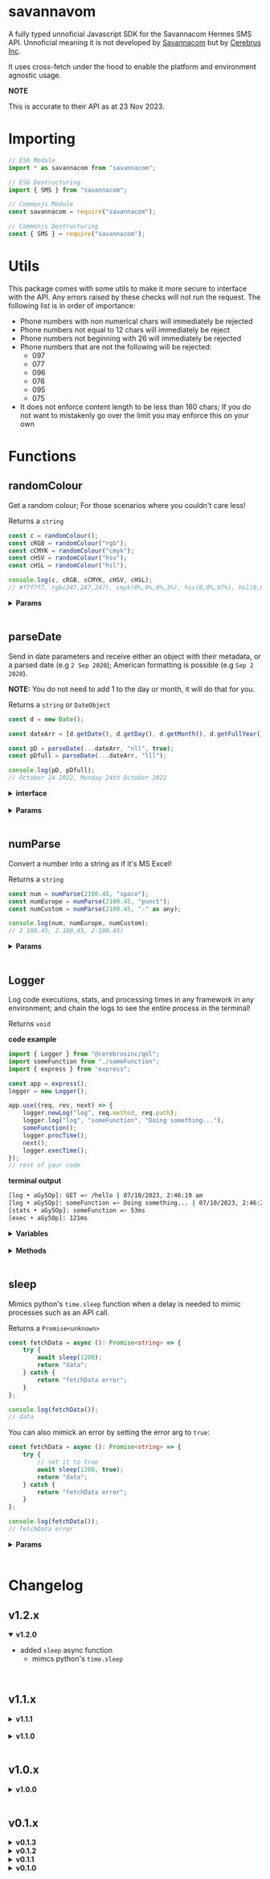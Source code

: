 # savannavom

A fully typed unnoficial Javascript SDK for the Savannacom Hermes SMS API. Unnoficial meaning it is not developed by [Savannacom](www.savannacom.zm) but by [Cerebrus Inc](https://www.cerebrus.dev).

It uses cross-fetch under the hood to enable the platform and environment agnostic usage.

**NOTE**

This is accurate to their API as at 23 Nov 2023.

# Importing

```javascript
// ES6 Module
import * as savannacom from "savannacom";

// ES6 Destructuring
import { SMS } from "savannacom";

// Commonjs Module
const savannacom = require("savannacom");

// Commonjs Destructuring
const { SMS } = require("savannacom");
```

# Utils

This package comes with some utils to make it more secure to interface with the API. Any errors raised by these checks will not run the request. The following list is in order of importance:

- Phone numbers with non numerical chars will immediately be rejected
- Phone numbers not equal to 12 chars will immediately be reject
- Phone numbers not beginning with 26 will immediately be rejected
- Phone numbers that are not the following will be rejected:
  - 097
  - 077
  - 096
  - 076
  - 095
  - 075
- It does not enforce content length to be less than 160 chars; If you do not want to mistakenly go over the limit you may enforce this on your own

# Functions

## randomColour

Get a random colour; For those scenarios where you couldn't care less!

Returns a `string`

```javascript
const c = randomColour();
const cRGB = randomColour("rgb");
const cCMYK = randomColour("cmyk");
const cHSV = randomColour("hsv");
const cHSL = randomColour("hsl");

console.log(c, cRGB, cCMYK, cHSV, cHSL);
// #f7f7f7, rgb(247,247,247), cmyk(0%,0%,0%,3%), hsv(0,0%,97%), hsl(0,0%,97%)
```

<details>
<summary><strong>Params</strong></summary>

| Parameter | Default Setting | Required? | Definition                                 | Options                            |
| --------- | --------------- | --------- | ------------------------------------------ | ---------------------------------- |
| setting   | `hex`           | No        | The type of colour you would like returned | `hex`, `rgb`, `cmyk`, `hsv`, `hsl` |

</details>
<br />

## parseDate

Send in date parameters and receive either an object with their metadata, or a parsed date (e.g `2 Sep 2020`); American formatting is possible (e.g `Sep 2 2020`).

**NOTE:** You do not need to add 1 to the day or month, it will do that for you.

Returns a `string` or `DateObject`

```javascript
const d = new Date();

const dateArr = [d.getDate(), d.getDay(), d.getMonth(), d.getFullYear()];

const pD = parseDate(...dateArr, "nll", true);
const pDfull = parseDate(...dateArr, "lll");

console.log(pD, pDfull);
// October 24 2022, Monday 24th October 2022
```

<details>
<summary><strong>interface</strong></summary>

```ts
interface DateObject {
	day: {
		short: string;
		long: string;
		ordinalMonth: string;
		ordinalWeek: string;
		weekNumber: number;
		monthNumber: number;
	};
	month: {
		short: string;
		long: string;
		ordinal: string;
		number: number;
	};
	year: {
		short: number;
		long: number;
	};
}
```

</details>
<br />

<details>
<summary><strong>Params</strong></summary>

| Parameter | Default Setting | Required? | Definition                                                    | Options                                                                                                       |
| --------- | --------------- | --------- | ------------------------------------------------------------- | ------------------------------------------------------------------------------------------------------------- |
| monthDay  | `none`          | Yes       | The day of the month                                          | type `number`                                                                                                 |
| weekDay   | `none`          | Yes       | The day of the week                                           | type `number`                                                                                                 |
| month     | `none`          | Yes       | The numeric month                                             | type `number`                                                                                                 |
| year      | `none`          | Yes       | The full numeric year                                         | type `number`                                                                                                 |
| format    | `none`          | No        | The date format you would like                                | n = numeric, s = shorthand text, l = full text; `nns`, `nnl`, `sss`, `ssl`, `lll`, `nss`, `nsl`, `nls`, `nll` |
| american  | `false`         | No        | Whether or not you would like the format to be 'Americanised' | `true`, `false`                                                                                               |

</details>
<br />

## numParse

Convert a number into a string as if it's MS Excel!

Returns a `string`

```javascript
const num = numParse(2100.45, "space");
const numEurope = numParse(2100.45, "punct");
const numCustom = numParse(2100.45, "-" as any);

console.log(num, numEurope, numCustom);
// 2 100.45, 2.100,45, 2-100.45)
```

<details>
<summary><strong>Params</strong></summary>

| Parameter | Default Setting | Required? | Definition                       | Options                                                    |
| --------- | --------------- | --------- | -------------------------------- | ---------------------------------------------------------- |
| value     | `undefined`     | Yes       | The number you want to be parsed | `none`                                                     |
| setting   | `comma`         | No        | The delimiter for the number     | `space`, `comma`, `punct`, any other delimiter as a string |

</details>
<br />

## Logger

Log code executions, stats, and processing times in any framework in any environment; and chain the logs to see the entire process in the terminal!

Returns `void`

**code example**

```ts
import { Logger } from "@cerebrusinc/qol";
import someFunction from "./someFunction";
import { express } from "express";

const app = express();
logger = new Logger();

app.use((req, res, next) => {
	logger.newLog("log", req.method, req.path);
	logger.log("log", "someFunction", "Doing something...");
	someFunction();
	logger.procTime();
	next();
	logger.execTime();
});
// rest of your code
```

**terminal output**

```sh
[log • aGy5Op]: GET => /hello | 07/10/2023, 2:46:19 am
[log • aGy5Op]: someFunction => Doing something... | 07/10/2023, 2:46:20 am
[stats • aGy5Op]: someFunction => 53ms
[exec • aGy5Op]: 121ms
```

<details>
<summary><strong>Variables</strong></summary>

| Variable           | Default Setting | Required? | Definition                                                                    |
| ------------------ | --------------- | --------- | ----------------------------------------------------------------------------- |
| idLength           | `5`             | No        | A `number` that determines the length of the log id                           |
| americanDate       | `false`         | No        | A `boolean` that determines whether the `parseDate` output should be american |
| locale?            | `undefined`     | No        | A `Intl.LocalesArgument` that determines the time locale                      |
| timeFormatOptions? | `undefined`     | No        | A `Intl.DateTimeFormatOptions` that sets options for the time output          |

These can be set when initialising the `Logger` or dynamically. **NOTE** that you can initialise any of them as undefined through the constructor and it will set their default values, however, dynamically they will need a value of their type unless they can be undefined.

```ts
// Set the americanDate param through the constructor
const logger = new Logger(undefined, true);

// set the americanDate param dynamically
logger.americanDate = false;
```

</details>
<br />

<details>
<summary><strong>Methods</strong></summary>

| Method   | Type                                                                              | Details                                                                                       |
| -------- | --------------------------------------------------------------------------------- | --------------------------------------------------------------------------------------------- |
| newLog   | `(config: "stats" or "log" or "error", process: string, message: string) => void` | Create a new log chain; This will change the `log id`                                         |
| log      | `(config: "stats" or "log" or "error", process: string, message: string) => void` | Add a log to the log chain; This will not change the `log id`                                 |
| procTime | `() => void`                                                                      | Log the processing time between this call and the previous call to view their processing time |
| execTime | `() => void`                                                                      | View the entire execution time                                                                |

</details>
<br />

## sleep

Mimics python's `time.sleep` function when a delay is needed to mimic processes such as an API call.

Returns a `Promise<unknown>`

```ts
const fetchData = async (): Promise<string> => {
	try {
		await sleep(1200);
		return "data";
	} catch {
		return "fetchData error";
	}
};

console.log(fetchData());
// data
```

You can also mimick an error by setting the error arg to `true`:

```ts
const fetchData = async (): Promise<string> => {
	try {
		// set it to true
		await sleep(1200, true);
		return "data";
	} catch {
		return "fetchData error";
	}
};

console.log(fetchData());
// fetchData error
```

<details>
<summary><strong>Params</strong></summary>

| Parameter | Default Setting | Required? | Definition                       | Options                                                    |
| --------- | --------------- | --------- | -------------------------------- | ---------------------------------------------------------- |
| value     | `undefined`     | Yes       | The number you want to be parsed | `none`                                                     |
| setting   | `comma`         | No        | The delimiter for the number     | `space`, `comma`, `punct`, any other delimiter as a string |

</details>
<br />

# Changelog

## v1.2.x

<details open>
<summary><strong>v1.2.0</strong></summary>

- added `sleep` async function
  - mimcs python's `time.sleep`

</details>
<br />

## v1.1.x

<details>
<summary><strong>v1.1.1</strong></summary>

- added lib

</details>
<br />

<details>
<summary><strong>v1.1.0</strong></summary>

- `parseDate()` updates
  - Fixed incorrect return strings when format = `"nns"` or `"nls"`
- Added `Logger` class
- `numParse()` updates
  - Removed redundant code

</details>
<br />

## v1.0.x

<details>
<summary><strong>v1.0.0</strong></summary>

- `numParse()` updates; Breaking change
  - You can now send the value as a `string`
  - To use a custom seperator, you must declare it `as any`
  - The `setting` parameter is now options, it defaults to a comma
  - Parity with our python [qolpy](https://pypi.org/project/qolpy/) package
- Added icon to README

</details>
<br />

## v0.1.x

<details>
<summary><strong>v0.1.3</strong></summary>

- Fully added `numParse()`
  - Add delimiters to your numbers, ideal for frontend

</details>

<details>
<summary><strong>v0.1.2</strong></summary>

- Fully added `parseDate()`
  - Get date params (e.g long text version and numeric verison) in an object or a parsed date as text e.g '2 Sep 2020'
  - Can return in American format eg 'Sep 2 2020'
  - View the param options to see how many different types of date formats you can choose

</details>

<details>
<summary><strong>v0.1.1</strong></summary>

- Type hint updates
- README restructuring
- Source resturing
- Update to `randomColour()`
  - Get the colour as a hex, rgb, cmyk, hsv, or hsl string
- Parse date funtion (WIP)

</details>

<details>
<summary><strong>v0.1.0</strong></summary>

- Initial release
- Sentence casing, title casing, and abrreviations added and typed

</details>
